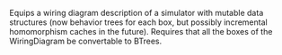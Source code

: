 Equips a wiring diagram description of a simulator with mutable data structures (now behavior trees for each box, but possibly incremental homomorphism caches  in the future). Requires that all the boxes of the WiringDiagram be convertable  to BTrees.
